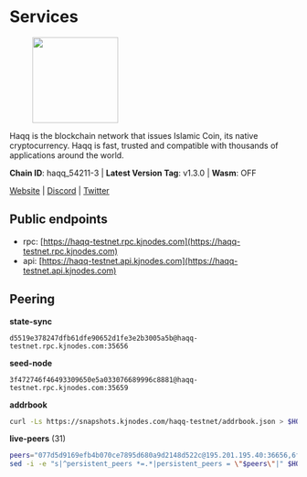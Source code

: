 # Services

<figure><img src="https://raw.githubusercontent.com/kj89/testnet_manuals/main/pingpub/logos/haqq.png" width="150" alt=""><figcaption></figcaption></figure>

Haqq is the blockchain network that issues Islamic Coin,  its native cryptocurrency. Haqq is fast, trusted and  compatible with thousands of applications around the world.

**Chain ID**: haqq_54211-3 | **Latest Version Tag**: v1.3.0 | **Wasm**: OFF

[Website](https://islamiccoin.net) | [Discord](https://discord.gg/hU9MHG5kZq) | [Twitter](https://twitter.com/Islamic_Coin)


## Public endpoints

* rpc: [https://haqq-testnet.rpc.kjnodes.com](https://haqq-testnet.rpc.kjnodes.com)
* api: [https://haqq-testnet.api.kjnodes.com](https://haqq-testnet.api.kjnodes.com)

## Peering

**state-sync**

```text
d5519e378247dfb61dfe90652d1fe3e2b3005a5b@haqq-testnet.rpc.kjnodes.com:35656
```

**seed-node**

```text
3f472746f46493309650e5a033076689996c8881@haqq-testnet.rpc.kjnodes.com:35659
```

**addrbook**
```bash
curl -Ls https://snapshots.kjnodes.com/haqq-testnet/addrbook.json > $HOME/.haqqd/config/addrbook.json
```

**live-peers** (31)
```bash
peers="077d5d9169efb4b070ce7895d680a9d2148d522c@195.201.195.40:36656,6fad54232f11a0306bd0d942c2ec5f9ba0ae2f1a@34.91.54.209:26656,18603aa0e749211298227974b7d3b7724cb9bb8d@185.16.38.136:36656,2d13d679b64e1a574904a140f72815644ec71131@65.21.133.125:30656,c033872866ecb82e25ebde00ea1f7c119eebf146@116.203.39.166:26656,56158e0f2acf850114e82644afceb565a73b08cc@185.144.99.95:26656,125063c422e09faf45b849dd73dea61f624db891@65.109.53.60:26656,6771e65c1b30cc514faf5943320fdda480fe9124@95.216.39.183:26656,23ff658b56fbb8bc73372973a34733ff5d79b435@142.132.202.50:11604,0833039f717227ccd156d156ea772746b8ac6d71@146.19.24.139:26656,62bf004201a90ce00df6f69390378c3d90f6dd7e@34.90.129.213:26656,9eb507f9365313dbe7f426050fec9648298f58ee@109.205.183.51:26656,5f836eb8b9c600e8050bfcb025dc6234bf7d8796@65.108.9.230:26656,23a1176c9911eac442d6d1bf15f92eeabb3981d5@34.91.81.33:26656,d648d598c34e0e58ec759aa399fe4534021e8401@109.205.180.81:26656,54e81994c61bbb6c414f8ab0a606a7edda138a3b@95.216.154.100:26656,24e894d4d8a18276acf6051cccf369a1ce69842d@65.108.151.105:26656,8e394150929e74e51fc097023420515ce77f7533@135.181.150.198:26656,62d44513c7fd5aafa65773e5c015ca032f8eea4a@213.239.213.179:26656,927a323649e7dd8d4c75da6e5edaee439652b46f@65.109.92.241:20116,32a8eec046b95e8646ff0810b4596dc7083a0beb@65.108.145.131:26656,47a269c3e30f70d8234a2afd8e9055e74129fde0@65.108.129.29:36656,3df5a68b919177179c6dcb0b9c9354fd6bbba1c8@65.109.92.240:20116,1fefb6b75431482502e125a290deba1e7e539d4e@135.181.148.11:26656,7f2828e3910a4b165a65e5bfb2465c1e809bad3b@65.108.48.182:26656,1c5a4624a7f1a71e240ae2df82e97d5e9f46ff5c@88.99.214.188:60956,d5519e378247dfb61dfe90652d1fe3e2b3005a5b@65.109.68.190:35656,00b1befaceba6b0178d2b6076ae0968adf4bd7b5@65.108.67.152:26656,a884387139109784cad9193652b82ef20a85d713@38.242.159.148:26656,360d7095f3c1250a013cfe66c43a3f0790782f78@84.46.254.50:26656,51e4544568cf880451bfffc292de88adc472f0e0@34.147.126.38:26656"
sed -i -e "s|^persistent_peers *=.*|persistent_peers = \"$peers\"|" $HOME/.haqqd/config/config.toml
```

